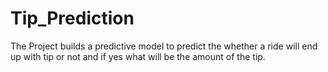 # Tip_Prediction
The Project builds a predictive model to predict the whether a ride will end up with tip or not and if yes what will be the amount of the tip.
